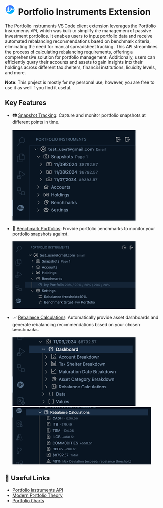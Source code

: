 # <img src="resources/pi_logo.png" width="35" /> Portfolio Instruments Extension

The Portfolio Instruments VS Code client extension leverages the Portfolio Instruments API, which was built to simplify the management of passive investment portfolios. It enables users to input portfolio data and receive automated rebalancing recommendations based on benchmark criteria, eliminating the need for manual spreadsheet tracking. This API streamlines the process of calculating rebalancing requirements, offering a comprehensive solution for portfolio management. Additionally, users can efficiently query their accounts and assets to gain insights into their holdings across different tax shelters, financial institutions, liquidity levels, and more.

<b>Note</b>: This project is mostly for my personal use, however, you are free to use it as well if you find it useful.

## Key Features
* 📷 <u>Snapshot Tracking</u>: Capture and monitor portfolio snapshots at different points in time.
    </br></br>
    <img src="resources/tree_view.png" width="400" />

* 📁 <u>Benchmark Portfolios</u>: Provide portfolio benchmarks to monitor your portfolio snapshots against.
    </br></br>
    <img src="resources/benchmark.png" width="400" />

* 📈 <u>Rebalance Calculations</u>: Automatically provide asset dashboards and generate rebalancing recommendations based on your chosen benchmarks.
    </br></br>
    <img src="resources/snapshot_dashboard.png" width="400" />
    <img src="resources/rebalance.png" width="450" />

## 🔗 Useful Links

* [Portfolio Instruments API](https://github.com/MicroFish91/portfolio-instruments-api)
* [Modern Portfolio Theory](https://en.wikipedia.org/wiki/Modern_portfolio_theory)
* [Portfolio Charts](https://portfoliocharts.com/)
